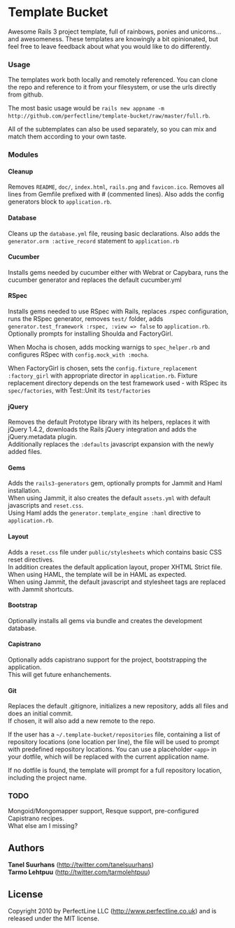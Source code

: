 # Template Bucket

Awesome Rails 3 project template, full of rainbows, ponies and unicorns... and awesomeness.
These templates are knowingly a bit opinionated, but feel free to leave feedback about what you would like to do differently.

### Usage

The templates work both locally and remotely referenced.
You can clone the repo and reference to it from your filesystem, or use the urls directly from github.

The most basic usage would be `rails new appname -m http://github.com/perfectline/template-bucket/raw/master/full.rb`.

All of the subtemplates can also be used separately, so you can mix and match them according to your own taste.

### Modules
#### Cleanup
Removes `README`, `doc/`, `index.html`, `rails.png` and `favicon.ico`.
Removes all lines from Gemfile prefixed with # (commented lines).
Also adds the config generators block to `application.rb`.

#### Database
Cleans up the `database.yml` file, reusing basic declarations.
Also adds the `generator.orm :active_record` statement to `application.rb`

#### Cucumber
Installs gems needed by cucumber either with Webrat or Capybara, runs the cucumber generator and replaces the default cucumber.yml

#### RSpec
Installs gems needed to use RSpec with Rails, replaces .rspec configuration, runs the RSpec generator, removes `test/` folder, adds `generator.test_framework :rspec, :view => false` to `application.rb`.
Optionally prompts for installing Shoulda and FactoryGirl.

When Mocha is chosen, adds mocking warnigs to `spec_helper.rb` and configures RSpec with `config.mock_with :mocha`.

When FactoryGirl is chosen, sets the `config.fixture_replacement :factory_girl` with appropriate director in `application.rb`.
Fixture replacement directory depends on the test framework used - with RSpec its `spec/factories`, with Test::Unit its `test/factories`

#### jQuery
Removes the default Prototype library with its helpers, replaces it with jQuery 1.4.2, downloads the Rails jQuery integration and adds the jQuery.metadata plugin.  
Additionally replaces the `:defaults` javascript expansion with the newly added files.

#### Gems
Adds the `rails3-generators` gem, optionally prompts for Jammit and Haml installation.  
When using Jammit, it also creates the default `assets.yml` with default javascripts and `reset.css`.  
Using Haml adds the `generator.template_engine :haml` directive to `application.rb`.

#### Layout
Adds a `reset.css` file under `public/stylesheets` which contains basic CSS reset directives.  
In addition creates the default application layout, proper XHTML Strict file.  
When using HAML, the template will be in HAML as expected.  
When using Jammit, the default javascript and stylesheet tags are replaced with Jammit shortcuts.

#### Bootstrap
Optionally installs all gems via bundle and creates the development database.

#### Capistrano
Optionally adds capistrano support for the project, bootstrapping the application.  
This will get future enhanchements.

#### Git
Replaces the default .gitignore, initializes a new repository, adds all files and does an initial commit.  
If chosen, it will also add a new remote to the repo.  

If the user has a `~/.template-bucket/repositories` file, containing a list of repository locations (one location per line), the file will be used to prompt with predefined repository locations. You can use a placeholder `<app>` in your dotfile, which will be replaced with the current application name.

If no dotfile is found, the template will prompt for a full repository location, including the project name.

### TODO
Mongoid/Mongomapper support, Resque support, pre-configured Capistrano recipes.  
What else am I missing?

## Authors

**Tanel Suurhans** (<http://twitter.com/tanelsuurhans>)  
**Tarmo Lehtpuu** (<http://twitter.com/tarmolehtpuu>)

## License
Copyright 2010 by PerfectLine LLC (<http://www.perfectline.co.uk>) and is released under the MIT license.